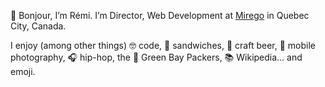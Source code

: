 👋 Bonjour, I’m Rémi. I’m Director, Web Development at [Mirego](https://www.mirego.com/en) in Quebec City, Canada. 

I enjoy (among other things) 🤓 code, 🥪 sandwiches, 🍺 craft beer, 📸 mobile photography, 🎧 hip-hop, the 🧀 Green Bay Packers, 📚 Wikipedia… and emoji.
